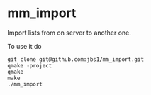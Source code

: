 # mm_import
Import lists from on server to another one.

To use it do
```
git clone git@github.com:jbs1/mm_import.git
qmake -project
qmake
make
./mm_import
```

